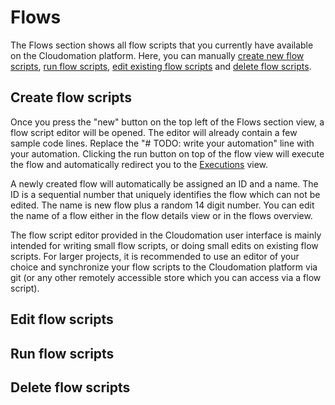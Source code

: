# Flows

The Flows section shows all flow scripts that you currently have available on the Cloudomation platform. Here, you can manually [create new flow scripts](#createflowscripts), [run flow scripts](#runflowscripts), [edit existing flow scripts](#editflowscripts) and [delete flow scripts](#deleteflowscripts).

## Create flow scripts
Once you press the "new" button on the top left of the Flows section view, a flow script editor will be opened. The editor will already contain a few sample code lines. Replace the "# TODO: write your automation" line with your automation. Clicking the run button on top of the flow view will execute the flow and automatically redirect you to the [Executions](Executions) view.  

A newly created flow will automatically be assigned an ID and a name. The ID is a sequential number that uniquely identifies the flow which can not be edited. The name is new flow plus a random 14 digit number. You can edit the name of a flow either in the flow details view or in the flows overview.  

The flow script editor provided in the Cloudomation user interface is mainly intended for writing small flow scripts, or doing small edits on existing flow scripts. For larger projects, it is recommended to use an editor of your choice and synchronize your flow scripts to the Cloudomation platform via git (or any other remotely accessible store which you can access via a flow script).

## Edit flow scripts  

## Run flow scripts  

## Delete flow scripts  
